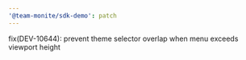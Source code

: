 ```yaml
---
'@team-monite/sdk-demo': patch
---
```


fix(DEV-10644): prevent theme selector overlap when menu exceeds viewport height
